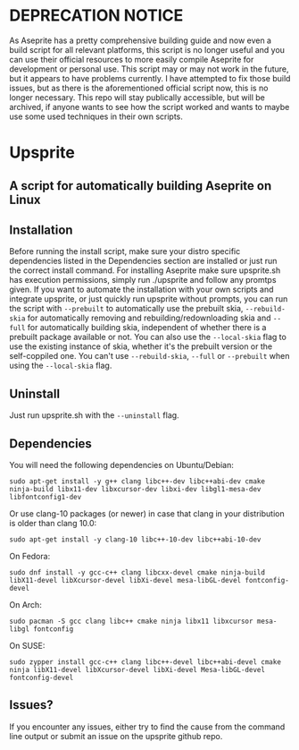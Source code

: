 # DEPRECATION NOTICE
As Aseprite has a pretty comprehensive building guide and now even a build script for all relevant platforms, this script is no longer useful and you can use their official resources to more easily compile Aseprite for development or personal use. This script may or may not work in the future, but it appears to have problems currently. I have attempted to fix those build issues, but as there is the aforementioned official script now, this is no longer necessary. This repo will stay publically accessible, but will be archived, if anyone wants to see how the script worked and wants to maybe use some used techniques in their own scripts.

# Upsprite
## A script for automatically building Aseprite on Linux

## Installation
Before running the install script, make sure your distro specific dependencies listed in the Dependencies section are installed or just run the correct install command.
For installing Aseprite make sure upsprite.sh has execution permissions, simply run ./upsprite and follow any promtps given.
If you want to automate the installation with your own scripts and integrate upsprite, or just quickly run upsprite without prompts, you can run the script with `--prebuilt` to automatically use the prebuilt skia, `--rebuild-skia` for automatically removing and rebuilding/redownloading skia and `--full` for automatically building skia, independent of whether there is a prebuilt package available or not. You can also use the `--local-skia` flag to use the existing instance of skia, whether it's the prebuilt version or the self-coppiled one. You can't use `--rebuild-skia`, `--full` or `--prebuilt` when using the `--local-skia` flag.

## Uninstall
Just run upsprite.sh with the `--uninstall` flag.

## Dependencies

You will need the following dependencies on Ubuntu/Debian:

    sudo apt-get install -y g++ clang libc++-dev libc++abi-dev cmake ninja-build libx11-dev libxcursor-dev libxi-dev libgl1-mesa-dev libfontconfig1-dev

Or use clang-10 packages (or newer) in case that clang in your distribution is older than clang 10.0:

    sudo apt-get install -y clang-10 libc++-10-dev libc++abi-10-dev

On Fedora:

    sudo dnf install -y gcc-c++ clang libcxx-devel cmake ninja-build libX11-devel libXcursor-devel libXi-devel mesa-libGL-devel fontconfig-devel

On Arch:

    sudo pacman -S gcc clang libc++ cmake ninja libx11 libxcursor mesa-libgl fontconfig

On SUSE:

    sudo zypper install gcc-c++ clang libc++-devel libc++abi-devel cmake ninja libX11-devel libXcursor-devel libXi-devel Mesa-libGL-devel fontconfig-devel

## Issues?
If you encounter any issues, either try to find the cause from the command line output or submit an issue on the upsprite github repo.
